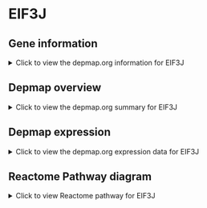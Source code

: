 <h1>EIF3J</h1>

<h2>Gene information</h2>
<details>
  <summary>Click to view the depmap.org information for EIF3J</summary>
  <iframe src="https://depmap.org/portal/gene/EIF3J?tab=about" style="border:none;width:100%;height:800px"></iframe>
</details>

<h2>Depmap overview</h2>
<details>
  <summary>Click to view the depmap.org summary for EIF3J</summary>
  <iframe src="https://depmap.org/portal/gene/EIF3J?tab=overview" style="border:none;width:100%;height:800px"></iframe>
</details>

<h2>Depmap expression</h2>
<details>
  <summary>Click to view the depmap.org expression data for EIF3J</summary>
  <iframe src="https://depmap.org/portal/gene/EIF3J?tab=characterization" style="border:none;width:100%;height:800px"></iframe>
</details>



<h2>Reactome Pathway diagram</h2>
<details>
  <summary>Click to view Reactome pathway for EIF3J</summary>
  <p>GTP hydrolysis and joining of the 60S ribosomal subunit</p>
  <iframe src="https://reactome.org/PathwayBrowser/#/R-HSA-72706" style="border:none;width:100%;height:800px"></iframe>
</details>



